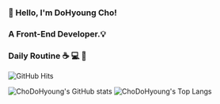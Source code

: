 ### 👋 Hello, I'm DoHyoung Cho!

### A Front-End Developer.:bulb: 

### Daily Routine :coffee: :computer: :blue_car:

![GitHub Hits](https://hits.seeyoufarm.com/api/count/incr/badge.svg?url=https%3A%2F%2Fgithub.com%2FChoDoHyoung&count_bg=%23E3B519&title_bg=%23555555&icon=macys.svg&icon_color=%23FAFF00&title=hits&edge_flat=false)

![ChoDoHyoung's GitHub stats](https://github-readme-stats.vercel.app/api?username=ChoDoHyoung&theme=great-gatsby&show_icons=true) ![ChoDoHyoung's Top Langs](https://github-readme-stats.vercel.app/api/top-langs/?username=ChoDoHyoung&theme=great-gatsby&layout=compact)
